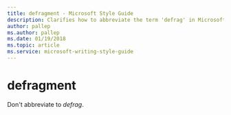 ```yaml
---
title: defragment - Microsoft Style Guide
description: Clarifies how to abbreviate the term 'defrag' in Microsoft content.
author: pallep
ms.author: pallep
ms.date: 01/19/2018
ms.topic: article
ms.service: microsoft-writing-style-guide
---
```


# defragment

Don't abbreviate to *defrag*.
